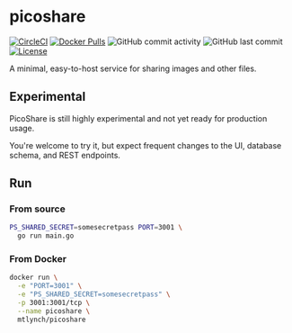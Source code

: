 # picoshare

[![CircleCI](https://circleci.com/gh/mtlynch/picoshare.svg?style=svg)](https://circleci.com/gh/mtlynch/picoshare)
[![Docker Pulls](https://img.shields.io/docker/pulls/mtlynch/picoshare.svg?maxAge=86400)](https://hub.docker.com/r/mtlynch/picoshare/)
![GitHub commit activity](https://img.shields.io/github/commit-activity/m/mtlynch/picoshare)
![GitHub last commit](https://img.shields.io/github/last-commit/mtlynch/picoshare)
[![License](http://img.shields.io/:license-agpl-blue.svg?style=flat-square)](LICENSE)

A minimal, easy-to-host service for sharing images and other files.

## Experimental

PicoShare is still highly experimental and not yet ready for production usage.

You're welcome to try it, but expect frequent changes to the UI, database schema, and REST endpoints.

## Run

### From source

```bash
PS_SHARED_SECRET=somesecretpass PORT=3001 \
  go run main.go
```

### From Docker

```bash
docker run \
  -e "PORT=3001" \
  -e "PS_SHARED_SECRET=somesecretpass" \
  -p 3001:3001/tcp \
  --name picoshare \
  mtlynch/picoshare
```
